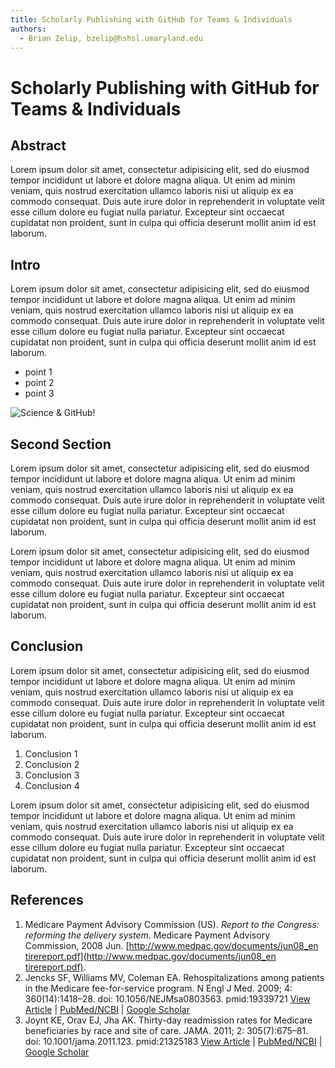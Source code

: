 ```yaml
---
title: Scholarly Publishing with GitHub for Teams & Individuals
authors:
  - Brian Zelip, bzelip@hshsl.umaryland.edu
---
```


# Scholarly Publishing with GitHub for Teams & Individuals

## Abstract
Lorem ipsum dolor sit amet, consectetur adipisicing elit, sed do eiusmod
tempor incididunt ut labore et dolore magna aliqua. Ut enim ad minim veniam,
quis nostrud exercitation ullamco laboris nisi ut aliquip ex ea commodo
consequat. Duis aute irure dolor in reprehenderit in voluptate velit esse
cillum dolore eu fugiat nulla pariatur. Excepteur sint occaecat cupidatat non
proident, sunt in culpa qui officia deserunt mollit anim id est laborum.

## Intro
Lorem ipsum dolor sit amet, consectetur adipisicing elit, sed do eiusmod
tempor incididunt ut labore et dolore magna aliqua. Ut enim ad minim veniam,
quis nostrud exercitation ullamco laboris nisi ut aliquip ex ea commodo
consequat. Duis aute irure dolor in reprehenderit in voluptate velit esse
cillum dolore eu fugiat nulla pariatur. Excepteur sint occaecat cupidatat non
proident, sunt in culpa qui officia deserunt mollit anim id est laborum.

  * point 1
  * point 2
  * point 3

![Science & GitHub!](https://octodex.github.com/images/labtocat.png)

## Second Section
Lorem ipsum dolor sit amet, consectetur adipisicing elit, sed do eiusmod
tempor incididunt ut labore et dolore magna aliqua. Ut enim ad minim veniam,
quis nostrud exercitation ullamco laboris nisi ut aliquip ex ea commodo
consequat. Duis aute irure dolor in reprehenderit in voluptate velit esse
cillum dolore eu fugiat nulla pariatur. Excepteur sint occaecat cupidatat non
proident, sunt in culpa qui officia deserunt mollit anim id est laborum.

Lorem ipsum dolor sit amet, consectetur adipisicing elit, sed do eiusmod
tempor incididunt ut labore et dolore magna aliqua. Ut enim ad minim veniam,
quis nostrud exercitation ullamco laboris nisi ut aliquip ex ea commodo
consequat. Duis aute irure dolor in reprehenderit in voluptate velit esse
cillum dolore eu fugiat nulla pariatur. Excepteur sint occaecat cupidatat non
proident, sunt in culpa qui officia deserunt mollit anim id est laborum.

## Conclusion
Lorem ipsum dolor sit amet, consectetur adipisicing elit, sed do eiusmod
tempor incididunt ut labore et dolore magna aliqua. Ut enim ad minim veniam,
quis nostrud exercitation ullamco laboris nisi ut aliquip ex ea commodo
consequat. Duis aute irure dolor in reprehenderit in voluptate velit esse
cillum dolore eu fugiat nulla pariatur. Excepteur sint occaecat cupidatat non
proident, sunt in culpa qui officia deserunt mollit anim id est laborum.

  1. Conclusion 1
  2. Conclusion 2
  3. Conclusion 3
  4. Conclusion 4

Lorem ipsum dolor sit amet, consectetur adipisicing elit, sed do eiusmod
tempor incididunt ut labore et dolore magna aliqua. Ut enim ad minim veniam,
quis nostrud exercitation ullamco laboris nisi ut aliquip ex ea commodo
consequat. Duis aute irure dolor in reprehenderit in voluptate velit esse
cillum dolore eu fugiat nulla pariatur. Excepteur sint occaecat cupidatat non
proident, sunt in culpa qui officia deserunt mollit anim id est laborum.

## References
1. Medicare Payment Advisory Commission (US). *Report to the Congress: reforming the delivery system*. Medicare Payment Advisory Commission, 2008 Jun. [http://www.medpac.gov/documents/jun08_en​tirereport.pdf](http://www.medpac.gov/documents/jun08_en​tirereport.pdf).
2. Jencks SF, Williams MV, Coleman EA. Rehospitalizations among patients in the Medicare fee-for-service program. N Engl J Med. 2009; 4: 360(14):1418–28. doi: 10.1056/NEJMsa0803563. pmid:19339721
    [View Article](http://dx.doi.org/10.1056/nejmsa0803563) | 
    [PubMed/NCBI](http://www.ncbi.nlm.nih.gov/entrez/query.fcgi?db=PubMed&cmd=Search&doptcmdl=Citation&defaultField=Title+Word&term=Jencks%5Bauthor%5D+AND+Rehospitalizations+among+patients+in+the+Medicare+fee-for-service+program) | 
    [Google Scholar](http://scholar.google.com/scholar_lookup?title=Rehospitalizations+among+patients+in+the+Medicare+fee-for-service+program&author=Jencks&publication_year=2009)
3. Joynt KE, Orav EJ, Jha AK. Thirty-day readmission rates for Medicare beneficiaries by race and site of care. JAMA. 2011; 2: 305(7):675–81. doi: 10.1001/jama.2011.123. pmid:21325183
    [View Article](http://dx.doi.org/10.1001/jama.2011.123) | 
    [PubMed/NCBI](http://www.ncbi.nlm.nih.gov/entrez/query.fcgi?db=PubMed&cmd=Search&doptcmdl=Citation&defaultField=Title+Word&term=Joynt%5Bauthor%5D+AND+Thirty-day+readmission+rates+for+Medicare+beneficiaries+by+race+and+site+of+care) | 
    [Google Scholar](http://scholar.google.com/scholar_lookup?title=Thirty-day+readmission+rates+for+Medicare+beneficiaries+by+race+and+site+of+care&author=Joynt&publication_year=2011)
